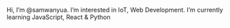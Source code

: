  Hi, I’m @samwanyua.
 I’m interested in IoT, Web Development.
 I’m currently learning JavaScript, React & Python


<!---
samwanyua/samwanyua is a ✨ special ✨ repository because its `README.md` (this file) appears on your GitHub profile.
You can click the Preview link to take a look at your changes.
--->
